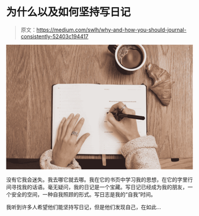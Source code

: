 # 为什么以及如何坚持写日记

> 原文：<https://medium.com/swlh/why-and-how-you-should-journal-consistently-52403c194417>

![](img/80bcf7586659cd13448b0aee7682506f.png)

没有它我会迷失。我去哪它就去哪。我在它的书页中学习我的思想，在它的字里行间寻找我的话语。毫无疑问，我的日记是一个宝藏。写日记已经成为我的朋友，一个安全的空间，一种自我照顾的形式。写日志是我的“自我”时间。

我听到许多人希望他们能坚持写日记，但是他们发现自己，在如此…